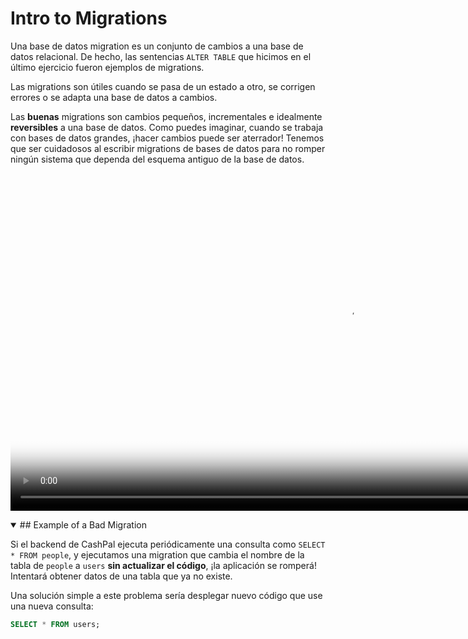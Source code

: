 # Intro to Migrations

Una base de datos migration es un conjunto de cambios a una base de datos relacional. De hecho, las sentencias `ALTER TABLE` que hicimos en el último ejercicio fueron ejemplos de migrations.

Las migrations son útiles cuando se pasa de un estado a otro, se corrigen errores o se adapta una base de datos a cambios.

Las **buenas** migrations son cambios pequeños, incrementales e idealmente **reversibles** a una base de datos. Como puedes imaginar, cuando se trabaja con bases de datos grandes, ¡hacer cambios puede ser aterrador! Tenemos que ser cuidadosos al escribir migrations de bases de datos para no romper ningún sistema que dependa del esquema antiguo de la base de datos.

<p>
    <video src="https://storage.googleapis.com/qvault-webapp-dynamic-assets/lesson_videos/database-migrations.mp4" controls width="1080" poster="https://storage.googleapis.com/qvault-webapp-dynamic-assets/course_assets/gUNRY9t.png">
        <track kind="subtitles" src="subs_es.srt" srclang="es" label="Spanish" default>
    </video>
</p>

<details open="">
<summary>
## Example of a Bad Migration
</summary>

Si el backend de CashPal ejecuta periódicamente una consulta como `SELECT * FROM people`, y ejecutamos una migration que cambia el nombre de la tabla de `people` a `users` **sin actualizar el código**, ¡la aplicación se romperá! Intentará obtener datos de una tabla que ya no existe.

Una solución simple a este problema sería desplegar nuevo código que use una nueva consulta:

```sql
SELECT * FROM users;